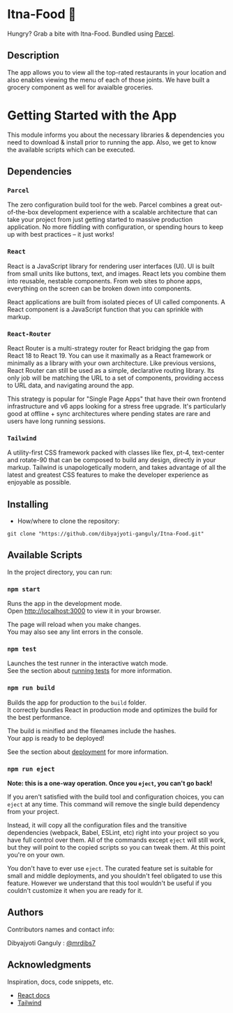 # Itna-Food 🍔

Hungry? Grab a bite with Itna-Food. Bundled using [Parcel](https://parceljs.org/).

## Description

The app allows you to view all the top-rated restaurants in your location and also enables viewing the menu of each of those joints. We have built a grocery component as well for avaialble groceries.

# Getting Started with the App

This module informs you about the necessary libraries & dependencies you need to download & install prior to running the app. Also, we get to know the available scripts which can be executed.

## Dependencies

### `Parcel`
The zero configuration build tool for the web. Parcel combines a great out-of-the-box development experience with a scalable architecture that can take your project from just getting started to massive production application. No more fiddling with configuration, or spending hours to keep up with best practices – it just works!

### `React`
React is a JavaScript library for rendering user interfaces (UI). UI is built from small units like buttons, text, and images. React lets you combine them into reusable, nestable components. From web sites to phone apps, everything on the screen can be broken down into components. 

React applications are built from isolated pieces of UI called components. A React component is a JavaScript function that you can sprinkle with markup. 

### `React-Router`
React Router is a multi-strategy router for React bridging the gap from React 18 to React 19. You can use it maximally as a React framework or minimally as a library with your own architecture. Like previous versions, React Router can still be used as a simple, declarative routing library. Its only job will be matching the URL to a set of components, providing access to URL data, and navigating around the app.

This strategy is popular for "Single Page Apps" that have their own frontend infrastructure and v6 apps looking for a stress free upgrade. It's particularly good at offline + sync architectures where pending states are rare and users have long running sessions.

### `Tailwind`
A utility-first CSS framework packed with classes like flex, pt-4, text-center and rotate-90 that can be composed to build any design, directly in your markup. Tailwind is unapologetically modern, and takes advantage of all the latest and greatest CSS features to make the developer experience as enjoyable as possible.

## Installing

* How/where to clone the repository:
```
git clone "https://github.com/dibyajyoti-ganguly/Itna-Food.git"
```

## Available Scripts

In the project directory, you can run:

### `npm start`

Runs the app in the development mode.\
Open [http://localhost:3000](http://localhost:3000) to view it in your browser.

The page will reload when you make changes.\
You may also see any lint errors in the console.

### `npm test`

Launches the test runner in the interactive watch mode.\
See the section about [running tests](https://facebook.github.io/create-react-app/docs/running-tests) for more information.

### `npm run build`

Builds the app for production to the `build` folder.\
It correctly bundles React in production mode and optimizes the build for the best performance.

The build is minified and the filenames include the hashes.\
Your app is ready to be deployed!

See the section about [deployment](https://facebook.github.io/create-react-app/docs/deployment) for more information.

### `npm run eject`

**Note: this is a one-way operation. Once you `eject`, you can't go back!**

If you aren't satisfied with the build tool and configuration choices, you can `eject` at any time. This command will remove the single build dependency from your project.

Instead, it will copy all the configuration files and the transitive dependencies (webpack, Babel, ESLint, etc) right into your project so you have full control over them. All of the commands except `eject` will still work, but they will point to the copied scripts so you can tweak them. At this point you're on your own.

You don't have to ever use `eject`. The curated feature set is suitable for small and middle deployments, and you shouldn't feel obligated to use this feature. However we understand that this tool wouldn't be useful if you couldn't customize it when you are ready for it.

## Authors

Contributors names and contact info:

Dibyajyoti Ganguly : [@mrdibs7](https://x.com/mrdibs7)

## Acknowledgments

Inspiration, docs, code snippets, etc.
* [React docs](https://react.dev/)
* [Tailwind](https://tailwindcss.com/)

